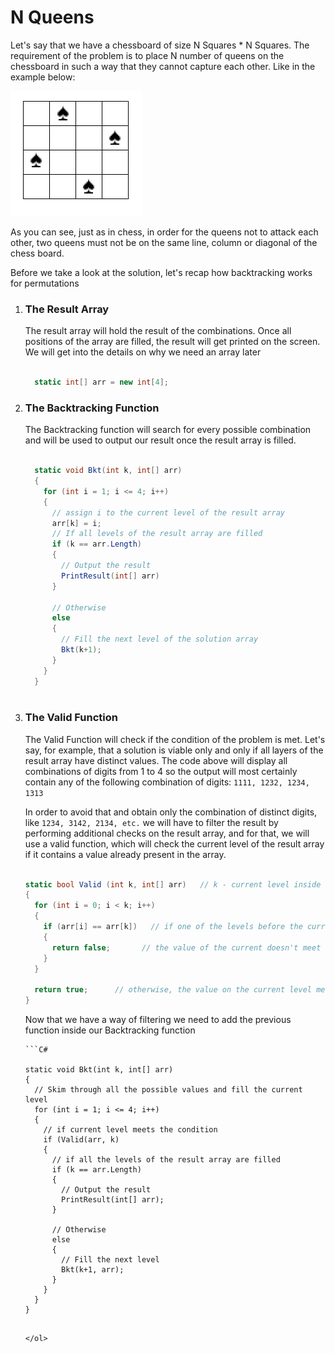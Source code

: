# N Queens

<p>Let's say that we have a chessboard of size N Squares * N Squares. The requirement of the problem is to place N number of queens on the chessboard in such a way that they cannot capture each other. Like in the example below: </p>

![alt text](https://github.com/tudoranghelina91/AlgorithmCodeSnippets/blob/master/Backtracking/nQueens.png)

<p>As you can see, just as in chess, in order for the queens not to attack each other, two queens must not be on the same line, column or diagonal of the chess board.</p>

<p>Before we take a look at the solution, let's recap how backtracking works for permutations</p>

<ol>
  <li>
    <h3>The Result Array</h3>
    <p>The result array will hold the result of the combinations. Once all positions of the array are filled, the result will get printed on the screen. We will get into the details on why we need an array later</p>
    
  ```C#

    static int[] arr = new int[4];

  ```
    
  </li>
  <li>
    <h3>The Backtracking Function</h3>
  </li>
  <p>The Backtracking function will search for every possible combination and will be used to output our result once the result array is filled.</p>
  
  ```C#
  
    static void Bkt(int k, int[] arr)
    {
      for (int i = 1; i <= 4; i++)
      {
        // assign i to the current level of the result array
        arr[k] = i;
        // If all levels of the result array are filled
        if (k == arr.Length) 
        {
          // Output the result
          PrintResult(int[] arr)
        }
        
        // Otherwise
        else
        {
          // Fill the next level of the solution array
          Bkt(k+1);
        }
      }
    }
    
  ```
  
  <li>
    <h3>The Valid Function</h3>
  </li>
  <p>The Valid Function will check if the condition of the problem is met. Let's say, for example, that a solution is viable only and only if all layers of the result array have distinct values. The code above will display all combinations of digits from 1 to 4 so the output will most certainly contain any of the following combination of digits: <code>1111, 1232, 1234, 1313</code></p>
  <p>In order to avoid that and obtain only the combination of distinct digits, like <code>1234, 3142, 2134, etc.</code> we will have to filter the result by performing additional checks on the result array, and for that, we will use a valid function, which will check the current level of the result array if it contains a value already present in the array.</p>
  
  ```C#
  
  static bool Valid (int k, int[] arr)   // k - current level inside the result array
  {
    for (int i = 0; i < k; i++)
    {
      if (arr[i] == arr[k])   // if one of the levels before the current level is equal to the value of the current level
      {
        return false;       // the value of the current doesn't meet the requirements of a valid output
      }
    }
    
    return true;      // otherwise, the value on the current level meets the requirements of a valid output
  }
  
  
  ```
  
  <p>Now that we have a way of filtering we need to add the previous function inside our Backtracking function</p>
  
    ```C#
  
    static void Bkt(int k, int[] arr)
    {
      // Skim through all the possible values and fill the current level
      for (int i = 1; i <= 4; i++)
      {
        // if current level meets the condition
        if (Valid(arr, k)
        {
          // if all the levels of the result array are filled
          if (k == arr.Length) 
          {
            // Output the result
            PrintResult(int[] arr);
          }
          
          // Otherwise
          else
          {
            // Fill the next level
            Bkt(k+1, arr);
          }
        }
      }
    }
    
  ```
  
</ol>
